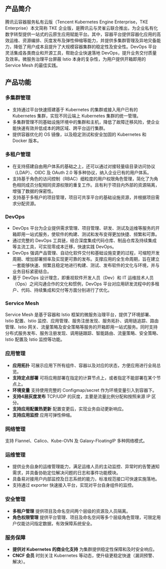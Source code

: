 ## 产品简介

腾讯云容器服务私有云版（Tencent Kubernetes Engine Enterprise，TKE Enterprise）本文简称 TKE 企业版，是腾讯云与灵雀云联合推出，为企业私有化数字转型提供一站式的云原生应用赋能平台。其中，容器平台提供容器化应用的高效运维、资源编排、灰度发布及弹性伸缩等能力，并提供多集群管理及异地灾备能力，降低了用户成本且提升了大规模容器集群的稳定性及安全性。DevOps 平台灵活集成各类商业和开源工具，帮助企业快速落地 DevOps，提升业务交付质量及效率。微服务治理平台屏蔽 Istio 本身的复杂性，为用户提供开箱即用的 Service Mesh 的最佳实践。



## 产品功能

### 多集群管理

- 支持通过平台快速搭建基于 Kubernetes 的集群或接入用户已有的 Kubernetes 集群，实现不同云端上 Kubernetes 集群的统一管理。
- 多集群管理不同基础设施环境中的集群和主机，降低了故障迁移风险，使企业能快速有效并低成本的跨区域、跨平台运行集群。
- 提供容器优化的 OS 镜像，以及稳定测试和安全加固的 Kubernetes 和 Docker 版本。

### 多租户管理
- 在支持搭建自由用户体系的基础之上，还可以通过对接轻量级目录访问协议（LDAP）、OIDC 及 OAuth 2.0 等多种协议，纳入企业已有的用户体系。
- 支持基于角色的访问控制（RBAC）细粒度的用户权限角色管理，简化了为角色相同成员分配相同资源权限的重复工作。且有利于项目内外部的资源隔离，增强了数据的保密性。
- 支持基于多租户的项目管理，项目可共享平台的基础设施资源，并根据项目需求分配资源。

### DevOps

- DevOps 平台为企业提供需求管理、项目管理、研发、测试及运维等服务的开箱即用一站式服务，使软件的构建、测试和发布变得更加快捷、频繁和可靠。
- 通过完整的 DevOps 工具链，结合深度集成代码仓库、制品仓库及持续集成等主流工具，可实现零成本迁移，快速实践 DevOps。
- DevOps 强调产品管理、自动化软件交付和基础设施变更的过程，可缩短开发周期、增加部署频率及实现更可靠的发布。支撑应用的全生命周期，旨在建立一套能够快速、频繁且稳定地进行构建、测试、发布软件的文化与环境，并与业务目标紧密结合。
- 基于 DevOps 设计理念，即重视软件开发人员（Dev）和 IT 运维技术人员（Ops）之间沟通合作的文化和惯例，DevOps 平台对应用研发流程中的多租户、代码、持续集成和交付等方面分别进行了优化。

### Service Mesh
Service Mesh 是基于容器和 Istio 框架的微服务治理平台，提供了环境部署、Istio 配置、Istio 监控、应用管理、服务注册发现、服务拓扑、调用链追踪、路由管理、Istio 网关、流量策略及安全策略等服务的开箱即用一站式服务。同时支持分布式服务发布、服务注册发现、调用链跟踪、智能路由、流量策略、安全策略、Istio 配置及 Istio 监控等功能。


### 应用管理
- **应用拓扑**
可展示应用下所有组件、容器以及对应的状态，方便应用进行全局总览。
- **支持定点部署**
可将应用部署在指定的计算节点上，或者指定不能部署在某个节点上。
- **环境变量**
支持使用完整的 Configmap/secret 作为环境变量引入到容器下。
- **支持4层灰度发布**
TCP/UDP 的灰度，主要是流量比例分配和按照来源 IP 区分。
- **支持应用配置热更新**
配置变更后，实现业务自动更新响应。
- **支持应用监控**
应用可弹性伸缩。

### 网络管理
支持 Flannel、Calico、Kube-OVN 及 Galaxy-FloatingIP 多种网络模式。

### 运维管理
- 提供业务自身的运维管理能力，满足运维人员的主动监控、异常时的告警通知需求，并具备协助定位解决问题的日志和事件功能模块。
- 具备易对接用户内部监控及日志系统的能力，标准规范接口可快速实施落地。
- 支持通过 exporter 快速接入平台，实现对平台自身组件的监控。

### 安全管理
- **多租户管理**
提供项目及命名空间两个层级的资源及人员隔离。
- **角色权限管理**
提供平台管理、项目及命名空间等多个层级角色管理，可限定用户仅能访问指定数据，有效保障系统安全。

### 服务保障
- **提供对 Kubernetes 的商业化支持**
为集群提供稳定性保障和及时安全响应。
- **CNCF 会员**
时刻关注 Kubernetes 等动态，使升级更稳定快速（漏洞预警、解决）。
